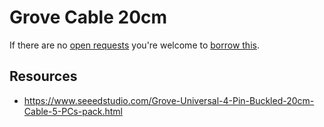 # Grove Cable 20cm
If there are no [open requests](../../../../issues?q=is%3Aissue+is%3Aopen+%22Grove+Cable+20cm%22+in%3Atitle) you're welcome to [borrow this](../../../../issues/new?title=Borrow+request+for+Grove+Cable+20cm&body=1+piece+of+%5Bthis%5D%28..%2Fblob%2Fmain%2F.%2FParts%2FCables%2FGrove_Cable_20cm.md%29+for+~2+weeks.).

## Resources
- https://www.seeedstudio.com/Grove-Universal-4-Pin-Buckled-20cm-Cable-5-PCs-pack.html
